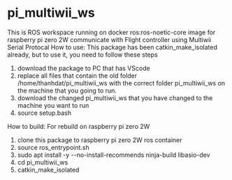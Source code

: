 # pi_multiwii_ws
This is ROS workspace running on docker ros:ros-noetic-core image for raspberry pi zero 2W communicate with Flight controller using Multiwii Serial Protocal
How to use: This package has been catkin_make_isolated already, but to use it, you need to follow these steps
1. download the package to PC that has VScode
2. replace all files that contain the old folder /home/thanhdat/pi_multiwii_ws with the correct folder pi_multiwii_ws on the machine that you going to run. 
3. download the changed pi_multiwii_ws that you have changed to the machine you want to run
4. source setup.bash

How to build: For rebuild on raspberry pi zero 2W
1. clone this package to raspberry pi zero 2W ros container
2. source ros_entrypoint.sh
3. sudo apt install -y --no-install-recommends ninja-build libasio-dev
4. cd pi_multiwii_ws
5. catkin_make_isolated
